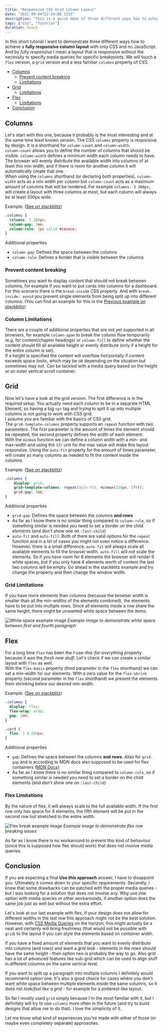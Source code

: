 ```yaml
---
title: "Responsive CSS Grid Column Layout"
date: "2021-09-04T22:14:08.123Z"
description: "This is a quick demo of three different ways how to achieve a fully responsive column layout with purely CSS"
tags: ["CSS", "Tutorial"]
duration: Snack
---
```


In this short tutorial I want to demonstrate three different ways how to achieve a **fully responsive column layout** with 
only CSS and no JavaScript. And by *fully responsive* I mean a layout that is responsive without the necessity to specify 
media queries for specific breakpoints.
We will touch a `flex` version, a `grid` version and a less familiar `columns` property of CSS.

- [Columns](#columns)
  - [Prevent content breaking](#prevent-content-breaking)
  - [Limitations](#column-limitations)
- [Grid](#grid)
  - [Limitations](#grid-limitations)
- [Flex](#flex)
  - [Limitations](#flex-limitations)
- [Conclusion](#conclusion)

## Columns
Let's start with this one, because it probably is the most interesting and at the same time least known version.
The CSS `columns` property is responsive by design. It is a shorthand for `column-count` and `column-width`.  
`column-count` allows you to define the number of columns that should be visible. `column-width` defines a minimum width each 
column needs to have. The browser will evenly distribute the available width into columns of at least this min width, and if 
there is room for another column it will automatically create that one.  
When using the `columns` shorthand (or declaring both properties), `column-width` acts as a min width per column but `column-count`
acts as a maximum amount of columns that will be rendered. For example `columns: 3 200px;` will create a layout with three columns 
at most, but each column will always be at least 200px wide.

Example: ([See on stackblitz](https://stackblitz.com/edit/js-zzuvmn?file=style.css))
```css
.columns {
  columns: 3 200px;
  column-gap: 3em;
  column-rule: 1px solid #cecece;
}
```
Additional properties
* `column-gap`: Defines the space between the columns
* `column-rule`: Defines a border that is visible between the columns

### Prevent content breaking
Sometimes you want to display content that should not break between columns, for example if you want to put cards into columns for a dashboard. 
For this scenario there is the `break-inside` CSS property. And with `break-inside: avoid` you prevent single elements from being 
split up into different columns. (You can find an example for this in the [Previous example on stackblitz](https://stackblitz.com/edit/js-zzuvmn?file=style.css))

### Column Limitations
There are a couple of additional properties that are not yet supported in all browsers, for example `column-span` to break the column flow 
temporarily (e.g. for content/chapter headings) or `column-fill` to define whether the content should fill all available height or 
evenly distribute (only if a height for the entire column is set).  
If a height is specified the content will overflow horizontally if content exceeds space limits, which may be ok depending on the 
situation but sometimes may not. Can be tackled with a media query based on the height or an outer vertical scroll container.

## Grid
Now let's have a look at the grid version. The first difference is in the required setup. You actually need each column to be 
in a separate HTML Element, so having a big `<p>` tag and trying to split it up into multiple columns is not going to work 
with CSS grid.  
I assume you are familiar with the basics of CSS grid.  
The `grid-template-columns` property supports an `repeat` function with two parameters. The first parameter is the amount of 
times the element should be repeated, the second property defines the width of each element.  
With the `minmax` function we can define a column width with a min- and max-width and using the `1fr` unit for the max value will 
make this layout responsive. Using the `auto-fit` property for the amount of times parameter, will create as many columns as 
needed to fit the content inside the columns.

Example: ([See on stackblitz](https://stackblitz.com/edit/js-xa31ny?file=style.css))
```css 
.columns {
    display: grid;
    grid-template-columns: repeat(auto-fit, minmax(150px, 1fr));
    grid-gap: 3em;
} 
```
Additional properties
* `grid-gap`: Defines the space between the columns **and rows**
* As far as I know there is no similar thing compared to `column-rule`, so if something similar is needed you need to set a border on the child elements (and don't show one on `:last-child`)
* `auto-fit` and `auto-fill`: Both of them are valid options for the `repeat` function and in a lot of cases you might not even notice a difference. However, there is a small difference. `auto-fit` will always scale all available elements to fill the browser width. `auto-fill` will not scale the elements. So if you have room for 6 elements the browser will render 6 white spaces, but if you only have 4 elements worth of content the last two columns will be empty. Go ahead in the stackblitz example and try change the property and then change the window width.

### Grid Limitations
If you have more elements than columns (because the browser width is smaller than all the min-widths of the elements combined), 
the elements have to be put into multiple rows. Since all elements inside a row share the same height, 
there might be unwanted white space between the items.

![White space example image](./grid-content-break.png)
*Example image to demonstrate white space between first and fourth paragraph*

## Flex
For a long time `flex` has been the *I-use-this-for-everything* property because it was the *fresh new stuff*. Let's check if we 
can create a similar layout with `flex` as well.  
With the `flex-basis` property (third parameter in the `flex` shorthand) we can set a min-width for our elements. With a zero 
value for the `flex-shrink` property (second parameter in the `flex` shorthand) we prevent the elements from shrinking below our 
desired min-width.

Example: ([See on stackblitz](https://stackblitz.com/edit/js-yndo9g?file=style.css))
```css 
.columns {
  display: flex;
  flex-wrap: wrap;
  gap: 2em;
}

.card {
  flex: 1 0 200px;
}
```
Additional properties
* `gap`: Defines the space between the columns **and rows**. Alias for `grid-gap` and is according to MDN docs also supposed to be used for flex containers ([MDN Docs](https://developer.mozilla.org/en-US/docs/Web/CSS/gap))
* As far as I know there is no similar thing compared to `column-rule`, so if something similar is needed you need to set a border on the child elements (and don't show one on `:last-child`)

### Flex Limitations
By the nature of flex, it will always scale to the full available width. If the first row only has space for 4 elements, the fifth 
element will be put in the second row but stretched to the entire width.

![Flex break example image](./flex-content-break.png)
*Example image to demonstrate flex row breaking issues*

As far as I know there is no workaround to prevent this kind of behaviour (since this is supposed how flex should work) that does not 
involve media queries.

## Conclusion
If you are expecting a final **Use *this* approach** answer, I have to disappoint you. Ultimately it comes down to your specific 
requirements. Secondly, I know that some drawbacks can be patched with the proper media queries - but I was looking for a solution 
that does not involve any. Why use one option with media queries or other workarounds, if another option does the same job just as well but without 
the extra effort.

Let's look at our last example with flex, if your design does not allow for different widths in the last row this approach might not be the best solution. 
However, with [CSS Media Queries](https://developer.mozilla.org/en-US/docs/Web/CSS/CSS_Container_Queries) on the horizon, this might 
actually be a neat and certainly will bring freshness (that would not be possible with `grid`) to the layout if 
you can style the elements based on container width.  

If you have a fixed amount of elements that you want to evenly distribute into columns (and rows) and want a *grid look* - elements in the rows should have the same height - then 
option two is probably the way to go. Also grid has a lot of advanced features like sub-grid which can be used to align stuff in different columns  on the same vertical level.

If you want to split up a paragraph into multiple columns I definitely would recommend option one. It's also a good choice for cases where you 
don't want white space between multiple elements inside the same columns, so it does not *look/feel like a grid* - for example for a 
pinterest-like layout.

So far I mostly used `grid` simply because I'm the most familiar with it, but I definitely will try to use `columns` more often in the 
future (and try to build designs that allow me to do that). I love the simplicity of it.

Let me know what kind of experiences you've made with either of those (or maybe even completely separate) approaches.
